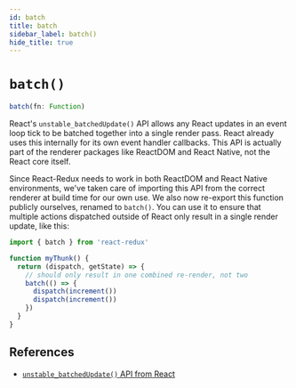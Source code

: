 ```yaml
---
id: batch
title: batch
sidebar_label: batch()
hide_title: true
---
```


# `batch()`

```js
batch(fn: Function)
```

React's `unstable_batchedUpdate()` API allows any React updates in an event loop tick to be batched together into a single render pass. React already uses this internally for its own event handler callbacks. This API is actually part of the renderer packages like ReactDOM and React Native, not the React core itself.

Since React-Redux needs to work in both ReactDOM and React Native environments, we've taken care of importing this API from the correct renderer at build time for our own use. We also now re-export this function publicly ourselves, renamed to `batch()`. You can use it to ensure that multiple actions dispatched outside of React only result in a single render update, like this:

```js
import { batch } from 'react-redux'

function myThunk() {
  return (dispatch, getState) => {
    // should only result in one combined re-render, not two
    batch(() => {
      dispatch(increment())
      dispatch(increment())
    })
  }
}
```

## References

- [`unstable_batchedUpdate()` API from React](https://github.com/facebook/react/commit/b41883fc708cd24d77dcaa767cde814b50b457fe)
